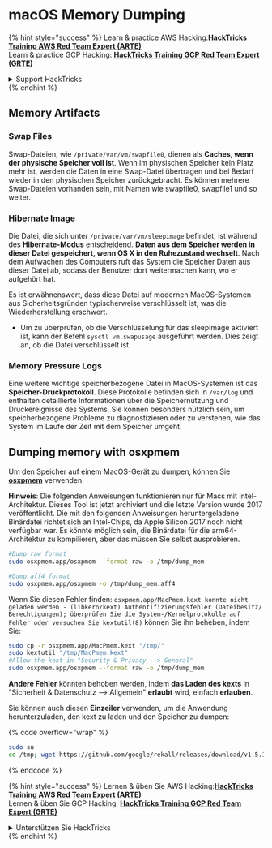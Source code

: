 # macOS Memory Dumping

{% hint style="success" %}
Learn & practice AWS Hacking:<img src="/.gitbook/assets/arte.png" alt="" data-size="line">[**HackTricks Training AWS Red Team Expert (ARTE)**](https://training.hacktricks.xyz/courses/arte)<img src="/.gitbook/assets/arte.png" alt="" data-size="line">\
Learn & practice GCP Hacking: <img src="/.gitbook/assets/grte.png" alt="" data-size="line">[**HackTricks Training GCP Red Team Expert (GRTE)**<img src="/.gitbook/assets/grte.png" alt="" data-size="line">](https://training.hacktricks.xyz/courses/grte)

<details>

<summary>Support HackTricks</summary>

* Check the [**subscription plans**](https://github.com/sponsors/carlospolop)!
* **Join the** 💬 [**Discord group**](https://discord.gg/hRep4RUj7f) or the [**telegram group**](https://t.me/peass) or **follow** us on **Twitter** 🐦 [**@hacktricks\_live**](https://twitter.com/hacktricks\_live)**.**
* **Share hacking tricks by submitting PRs to the** [**HackTricks**](https://github.com/carlospolop/hacktricks) and [**HackTricks Cloud**](https://github.com/carlospolop/hacktricks-cloud) github repos.

</details>
{% endhint %}


## Memory Artifacts

### Swap Files

Swap-Dateien, wie `/private/var/vm/swapfile0`, dienen als **Caches, wenn der physische Speicher voll ist**. Wenn im physischen Speicher kein Platz mehr ist, werden die Daten in eine Swap-Datei übertragen und bei Bedarf wieder in den physischen Speicher zurückgebracht. Es können mehrere Swap-Dateien vorhanden sein, mit Namen wie swapfile0, swapfile1 und so weiter.

### Hibernate Image

Die Datei, die sich unter `/private/var/vm/sleepimage` befindet, ist während des **Hibernate-Modus** entscheidend. **Daten aus dem Speicher werden in dieser Datei gespeichert, wenn OS X in den Ruhezustand wechselt**. Nach dem Aufwachen des Computers ruft das System die Speicher Daten aus dieser Datei ab, sodass der Benutzer dort weitermachen kann, wo er aufgehört hat.

Es ist erwähnenswert, dass diese Datei auf modernen MacOS-Systemen aus Sicherheitsgründen typischerweise verschlüsselt ist, was die Wiederherstellung erschwert.

* Um zu überprüfen, ob die Verschlüsselung für das sleepimage aktiviert ist, kann der Befehl `sysctl vm.swapusage` ausgeführt werden. Dies zeigt an, ob die Datei verschlüsselt ist.

### Memory Pressure Logs

Eine weitere wichtige speicherbezogene Datei in MacOS-Systemen ist das **Speicher-Druckprotokoll**. Diese Protokolle befinden sich in `/var/log` und enthalten detaillierte Informationen über die Speichernutzung und Druckereignisse des Systems. Sie können besonders nützlich sein, um speicherbezogene Probleme zu diagnostizieren oder zu verstehen, wie das System im Laufe der Zeit mit dem Speicher umgeht.

## Dumping memory with osxpmem

Um den Speicher auf einem MacOS-Gerät zu dumpen, können Sie [**osxpmem**](https://github.com/google/rekall/releases/download/v1.5.1/osxpmem-2.1.post4.zip) verwenden.

**Hinweis**: Die folgenden Anweisungen funktionieren nur für Macs mit Intel-Architektur. Dieses Tool ist jetzt archiviert und die letzte Version wurde 2017 veröffentlicht. Die mit den folgenden Anweisungen heruntergeladene Binärdatei richtet sich an Intel-Chips, da Apple Silicon 2017 noch nicht verfügbar war. Es könnte möglich sein, die Binärdatei für die arm64-Architektur zu kompilieren, aber das müssen Sie selbst ausprobieren.
```bash
#Dump raw format
sudo osxpmem.app/osxpmem --format raw -o /tmp/dump_mem

#Dump aff4 format
sudo osxpmem.app/osxpmem -o /tmp/dump_mem.aff4
```
Wenn Sie diesen Fehler finden: `osxpmem.app/MacPmem.kext konnte nicht geladen werden - (libkern/kext) Authentifizierungsfehler (Dateibesitz/ Berechtigungen); überprüfen Sie die System-/Kernelprotokolle auf Fehler oder versuchen Sie kextutil(8)` können Sie ihn beheben, indem Sie:
```bash
sudo cp -r osxpmem.app/MacPmem.kext "/tmp/"
sudo kextutil "/tmp/MacPmem.kext"
#Allow the kext in "Security & Privacy --> General"
sudo osxpmem.app/osxpmem --format raw -o /tmp/dump_mem
```
**Andere Fehler** könnten behoben werden, indem **das Laden des kexts** in "Sicherheit & Datenschutz --> Allgemein" **erlaubt** wird, einfach **erlauben**.

Sie können auch diesen **Einzeiler** verwenden, um die Anwendung herunterzuladen, den kext zu laden und den Speicher zu dumpen:

{% code overflow="wrap" %}
```bash
sudo su
cd /tmp; wget https://github.com/google/rekall/releases/download/v1.5.1/osxpmem-2.1.post4.zip; unzip osxpmem-2.1.post4.zip; chown -R root:wheel osxpmem.app/MacPmem.kext; kextload osxpmem.app/MacPmem.kext; osxpmem.app/osxpmem --format raw -o /tmp/dump_mem
```
{% endcode %}


{% hint style="success" %}
Lernen & üben Sie AWS Hacking:<img src="/.gitbook/assets/arte.png" alt="" data-size="line">[**HackTricks Training AWS Red Team Expert (ARTE)**](https://training.hacktricks.xyz/courses/arte)<img src="/.gitbook/assets/arte.png" alt="" data-size="line">\
Lernen & üben Sie GCP Hacking: <img src="/.gitbook/assets/grte.png" alt="" data-size="line">[**HackTricks Training GCP Red Team Expert (GRTE)**<img src="/.gitbook/assets/grte.png" alt="" data-size="line">](https://training.hacktricks.xyz/courses/grte)

<details>

<summary>Unterstützen Sie HackTricks</summary>

* Überprüfen Sie die [**Abonnementpläne**](https://github.com/sponsors/carlospolop)!
* **Treten Sie der** 💬 [**Discord-Gruppe**](https://discord.gg/hRep4RUj7f) oder der [**Telegram-Gruppe**](https://t.me/peass) bei oder **folgen** Sie uns auf **Twitter** 🐦 [**@hacktricks\_live**](https://twitter.com/hacktricks\_live)**.**
* **Teilen Sie Hacking-Tricks, indem Sie PRs an die** [**HackTricks**](https://github.com/carlospolop/hacktricks) und [**HackTricks Cloud**](https://github.com/carlospolop/hacktricks-cloud) GitHub-Repos senden.

</details>
{% endhint %}
